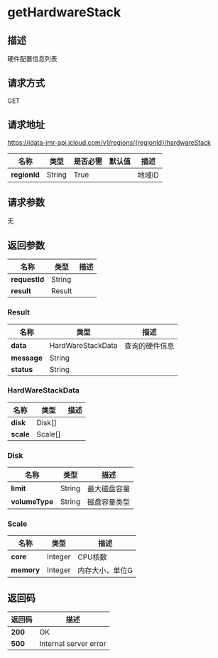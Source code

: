 # getHardwareStack


## 描述
硬件配置信息列表

## 请求方式
GET

## 请求地址
https://idata-jmr-api.jcloud.com/v1/regions/{regionId}/hardwareStack

|名称|类型|是否必需|默认值|描述|
|---|---|---|---|---|
|**regionId**|String|True| |地域ID|

## 请求参数
无


## 返回参数
|名称|类型|描述|
|---|---|---|
|**requestId**|String| |
|**result**|Result| |

### Result
|名称|类型|描述|
|---|---|---|
|**data**|HardWareStackData|查询的硬件信息|
|**message**|String| |
|**status**|String| |
### HardWareStackData
|名称|类型|描述|
|---|---|---|
|**disk**|Disk[]| |
|**scale**|Scale[]| |
### Disk
|名称|类型|描述|
|---|---|---|
|**limit**|String|最大磁盘容量|
|**volumeType**|String|磁盘容量类型|
### Scale
|名称|类型|描述|
|---|---|---|
|**core**|Integer|CPU核数|
|**memory**|Integer|内存大小，单位G|

## 返回码
|返回码|描述|
|---|---|
|**200**|OK|
|**500**|Internal server error|
